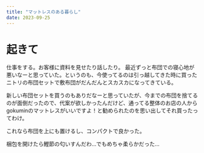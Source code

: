 ```yaml
---
title: "マットレスのある暮らし"
date: 2023-09-25
---
```


# 起きて
仕事をする。お客様に資料を見せたり話したり。
最近ずっと布団での寝心地が悪いなーと思っていた。というのも、今使ってるのは引っ越してきた時に買ったニトリの布団セットで敷布団がだんだんとスカスカになってきている。

新しい布団セットを買うのもありだなーと思っていたが、今までの布団を捨てるのが面倒だったので、代案が欲しかったんだけど、通ってる整体のお店の人からgokuminのマットレスがいいですよ！と勧められたのを思い出してそれ買ったってわけ。

これなら布団を上にも置けるし、コンパクトで良かった。


梱包を開けたら鰹節の匂いすんだわ…でもめちゃ柔らかだった…